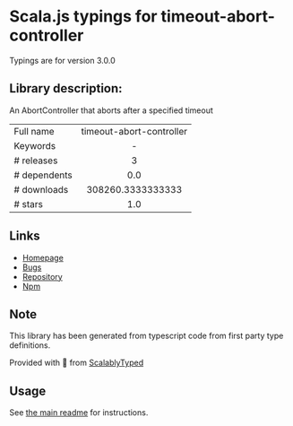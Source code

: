 
# Scala.js typings for timeout-abort-controller

Typings are for version 3.0.0

## Library description:
An AbortController that aborts after a specified timeout

|                    |                 |
| ------------------ | :-------------: |
| Full name          | timeout-abort-controller |
| Keywords           | - |
| # releases         | 3 |
| # dependents       | 0.0 |
| # downloads        | 308260.3333333333 |
| # stars            | 1.0 |

## Links
- [Homepage](https://github.com/jacobheun/timeout-abort-controller#readme)
- [Bugs](https://github.com/jacobheun/timeout-abort-controller/issues)
- [Repository](https://github.com/jacobheun/timeout-abort-controller)
- [Npm](https://www.npmjs.com/package/timeout-abort-controller)
    


## Note
This library has been generated from typescript code from first party type definitions.

Provided with :purple_heart: from [ScalablyTyped](https://github.com/oyvindberg/ScalablyTyped)

## Usage
See [the main readme](../../readme.md) for instructions.



